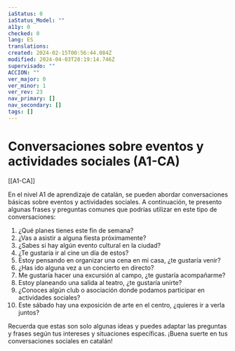 ```yaml
---
iaStatus: 0
iaStatus_Model: ""
a11y: 0
checked: 0
lang: ES
translations: 
created: 2024-02-15T00:56:44.084Z
modified: 2024-04-03T20:19:14.746Z
supervisado: ""
ACCION: ""
ver_major: 0
ver_minor: 1
ver_rev: 23
nav_primary: []
nav_secondary: []
tags: []
---
```

# Conversaciones sobre eventos y actividades sociales (A1-CA)

[[A1-CA]]

En el nivel A1 de aprendizaje de catalán, se pueden abordar conversaciones básicas sobre eventos y actividades sociales. A continuación, te presento algunas frases y preguntas comunes que podrías utilizar en este tipo de conversaciones:

1. ¿Qué planes tienes este fin de semana?
2. ¿Vas a asistir a alguna fiesta próximamente?
3. ¿Sabes si hay algún evento cultural en la ciudad?
4. ¿Te gustaría ir al cine un día de estos?
5. Estoy pensando en organizar una cena en mi casa, ¿te gustaría venir?
6. ¿Has ido alguna vez a un concierto en directo?
7. Me gustaría hacer una excursión al campo, ¿te gustaría acompañarme?
8. Estoy planeando una salida al teatro, ¿te gustaría unirte?
9. ¿Conoces algún club o asociación donde podamos participar en actividades sociales?
10. Este sábado hay una exposición de arte en el centro, ¿quieres ir a verla juntos?

Recuerda que estas son solo algunas ideas y puedes adaptar las preguntas y frases según tus intereses y situaciones específicas. ¡Buena suerte en tus conversaciones sociales en catalán!
